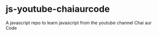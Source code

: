 # js-youtube-chaiaurcode
A javascript repo to learn javascript from the youtube channel Chai aur Code
